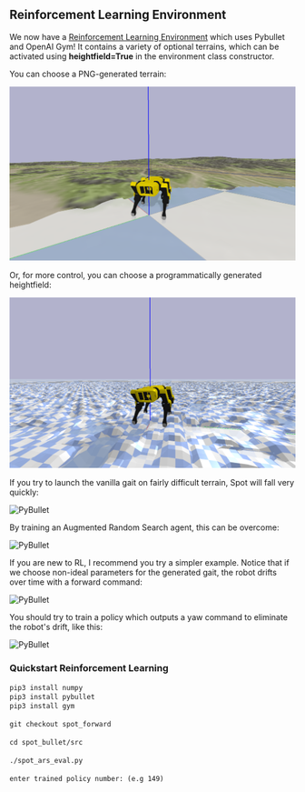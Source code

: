 ## Reinforcement Learning Environment

We now have a [Reinforcement Learning Environment](https://github.com/moribots/spot_mini_mini) which uses Pybullet and OpenAI Gym! It contains a variety of optional terrains, which can be activated using **heightfield=True** in the environment class constructor.

You can choose a PNG-generated terrain:

![PyBullet](assets/spot_png_terrain.png)

Or, for more control, you can choose a programmatically generated heightfield:

![PyBullet](assets/spot_prog_terrain.png)

If you try to launch the vanilla gait on fairly difficult terrain, Spot will fall very quickly:

![PyBullet](assets/spot_rough_falls.gif)


By training an Augmented Random Search agent, this can be overcome:

![PyBullet](assets/spot_rough_ARS.gif)


If you are new to RL, I recommend you try a simpler example. Notice that if we choose non-ideal parameters for the generated gait, the robot drifts over time with a forward command:

![PyBullet](assets/spot_drift.gif)

You should try to train a policy which outputs a yaw command to eliminate the robot's drift, like this:

![PyBullet](assets/spot_no_drift.gif)


### Quickstart Reinforcement Learning

```
pip3 install numpy
pip3 install pybullet
pip3 install gym

git checkout spot_forward

cd spot_bullet/src

./spot_ars_eval.py

enter trained policy number: (e.g 149)